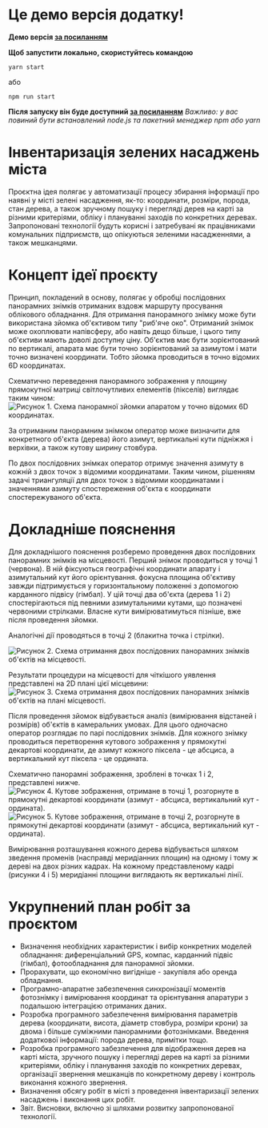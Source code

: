 # Це демо версія додатку!
**Демо версія [за посиланням](https://treemaps-demo.herokuapp.com/)**

**Щоб запустити локально, скористуйтесь командою**
```
yarn start
```
або

```
npm run start
```
**Після запуску він буде доступний [за посиланням](http://localhost:3000)**
*Важливо: у вас повиний бути встановлений node.js та пакетний менеджер npm або yarn*

# Інвентаризація зелених насаджень міста

Проєктна ідея полягає у автоматизації процесу збирання інформації про наявні у місті зелені насадження, як-то: координати, розміри, порода, стан дерева, а також зручному пошуку і перегляді дерев на карті за різними критеріями, обліку і плануванні заходів по конкретних деревах. Запропоновані технології будуть корисні і затребувані як працівниками комунальних підприємств, що опікуються зеленими насадженнями, а також мешканцями. 

# Концепт ідеї проєкту

Принцип, покладений в основу, полягає у обробці послідовних панорамних знімків отриманих вздовж маршруту просування облікового обладнання. Для отримання панорамного знімку може бути використана зйомка об'єктивом типу "риб'яче око". Отриманий знімок може охоплювати напівсферу, або навіть дещо більше, і цього типу об'єктиви мають доволі доступну ціну. Об'єктив має бути зорієнтований по вертикалі, апарата має бути точно зорієнтований за азимутом і мати точно визначені координати. Тобто зйомка проводиться в точно відомих 6D координатах. 

Схематично переведення панорамного зображення у площину прямокутної матриці світлочутливих елементів (пікселів) виглядає таким чином:
![Рисунок 1. Схема панорамної зйомки апаратом у точно відомих 6D координатах.](https://protw.github.io/treemap/images/img%252F01-fisheye.png)

За отриманим панорамним знімком оператор може визначити для конкретного об'єкта (дерева) його азимут, вертикальні кути підніжжя і верхівки, а також кутову ширину стовбура.

По двох послідовних знімках оператор отримує значення азимуту в кожній з двох точок з відомими координатами. Таким чином, рішенням задачі триангуляції для двох точок з відомими координатами і значеннями азимуту спостереження об'єкта є координати спостережуваного об'єкта.

# Докладніше пояснення

Для докладнішого пояснення розберемо проведення двох послідовних панорамних знімків на місцевості. Перший знімок проводиться у точці 1 (червона). В ній фіксуються географічні координати апарату і азимутальний кут його орієнтування. фокусна площина об'єктиву завжди підтримується у горизонтальному положенні з допомогою карданного підвісу (гімбал). У цій точці два об'єкта (дерева 1 і 2) спостерігаються під певними азимутальними кутами, що позначені червоними стрілками. Власне кути вимірюватимуться пізніше, вже після проведення зйомки.

Аналогічні дії проводяться в точці 2 (блакитна точка і стрілки).

![Рисунок 2. Схема отримання двох послідовних панорамних знімків об'єктів на місцевості.](https://protw.github.io/treemap/images/img%252F02-scheme-3D.svg)

Результати процедури на місцевості для чіткішого уявлення представлені на 2D плані цієї місцевини:
![Рисунок 3. Схема отримання двох послідовних панорамних знімків об'єктів на плані місцевості.](https://protw.github.io/treemap/images/img%252F03-scheme-2D.svg)

Після проведення зйомок відбувається аналіз (вимірювання відстаней і розмірів) об'єктів в камеральних умовах. Для цього одночасно оператор розглядає по парі послідовних знімків. Для кожного знімку проводиться перетворення кутового зображення у прямокутні декартові координати, де азимут кожного піксела - це абсциса, а вертикальний кут піксела - це ордината.

Схематично панорамні зображення, зроблені в точках 1 і 2, представлені нижче.
![Рисунок 4. Кутове зображення, отримане в точці 1, розгорнуте в прямокутні декартові координати (азимут - абсциса, вертикальний кут - ордината).](https://protw.github.io/treemap/images/img%252F04-screenshot-1.svg)
![Рисунок 5. Кутове зображення, отримане в точці 2, розгорнуте в прямокутні декартові координати (азимут - абсциса, вертикальний кут - ордината).](https://protw.github.io/treemap/images/img%252F05-screenshot-2.svg)

Вимірювання розташування кожного дерева відбувається шляхом зведення променів (насправді меридіанних площин) на одному і тому ж дереві на двох різних кадрах. На кожному представленому кадрі (рисунки 4 і 5) меридіанні площини виглядають як вертикальні лінії.

# Укрупнений план робіт за проєктом

- Визначення необхідних характеристик і вибір конкретних моделей обладнання: диференціальний GPS, компас, карданний підвіс (гімбал), фотообладнання для панорамної зйомки. 
- Прорахувати, що економічно вигідніше - закупівля або оренда обладнання.
- Програмно-апаратне забезпечення синхронізації моментів фотознімку і вимірювання координат та орієнтування апаратури з подальшою інтеграцією отриманих даних.
- Розробка програмного забезпечення вимірювання параметрів дерева (координати, висота, діаметр стовбура, розміри крони) за двома і більше суміжними панорамними фотознімками. Введення додаткової інформації: порода дерева, примітки тощо.
- Розробка програмного забезпечення для відображення дерев на карті міста, зручного пошуку і перегляді дерев на карті за різними критеріями, обліку і планування заходів по конкретних деревах, організації звернення мешканців по конкретному дереву і контроль виконання кожного звернення.
- Визначення обсягу робіт в місті з проведення інвентаризації зелених насаджень і виконання цих робіт.
- Звіт. Висновки, включно зі шляхами розвитку запропонованої технології.

